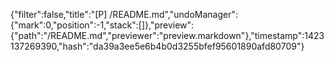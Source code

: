 {"filter":false,"title":"[P] /README.md","undoManager":{"mark":0,"position":-1,"stack":[]},"preview":{"path":"/README.md","previewer":"preview.markdown"},"timestamp":1423137269390,"hash":"da39a3ee5e6b4b0d3255bfef95601890afd80709"}